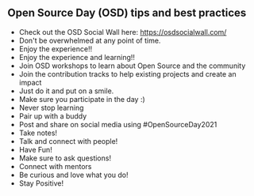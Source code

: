 ## Open Source Day (OSD) tips and best practices

- Check out the OSD Social Wall here: https://osdsocialwall.com/
- Don't be overwhelmed at any point of time.
- Enjoy the experience!!
- Enjoy the experience and learning!!
- Join OSD workshops to learn about Open Source and the community
- Join the contribution tracks to help existing projects and create an impact
- Just do it and put on a smile.
- Make sure you participate in the day :)
- Never stop learning
- Pair up with a buddy
- Post and share on social media using #OpenSourceDay2021
- Take notes!
- Talk and connect with people!
- Have Fun!
- Make sure to ask questions!
- Connect with mentors 
- Be curious and love what you do!
- Stay Positive!
